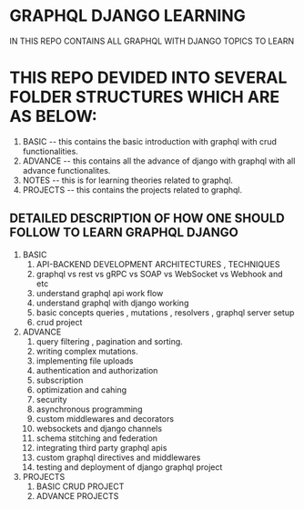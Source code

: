 # GRAPHQL DJANGO LEARNING
 IN THIS REPO CONTAINS ALL GRAPHQL WITH DJANGO TOPICS TO LEARN

# THIS REPO DEVIDED INTO SEVERAL FOLDER STRUCTURES WHICH ARE AS BELOW:

1. BASIC -- this contains the basic introduction with graphql with crud functionalities.
2. ADVANCE -- this contains all the advance of django with graphql with all advance functionalites.
3. NOTES -- this is for learning theories related to graphql.
4. PROJECTS -- this contains the projects related to graphql.

## DETAILED DESCRIPTION OF HOW ONE SHOULD FOLLOW TO LEARN GRAPHQL DJANGO 

1. BASIC
    1. API-BACKEND DEVELOPMENT ARCHITECTURES  , TECHNIQUES
    2. graphql vs rest vs gRPC vs SOAP vs WebSocket vs Webhook and etc
    3. understand graphql api work flow
    4. understand graphql with django working
    5. basic concepts queries , mutations , resolvers , graphql server setup
    6. crud project
2. ADVANCE
    1. query filtering , pagination and sorting.
    2. writing complex mutations.
    3. implementing file uploads
    4. authentication and authorization
    5. subscription
    6. optimization and cahing
    7. security
    8. asynchronous programming
    9. custom middlewares and decorators
    10. websockets and django channels
    11. schema stitching and federation
    12. integrating third party graphql apis
    13. custom graphql directives and middlewares
    14. testing and deployment of django graphql project
3. PROJECTS
    1. BASIC CRUD PROJECT
    2. ADVANCE PROJECTS

